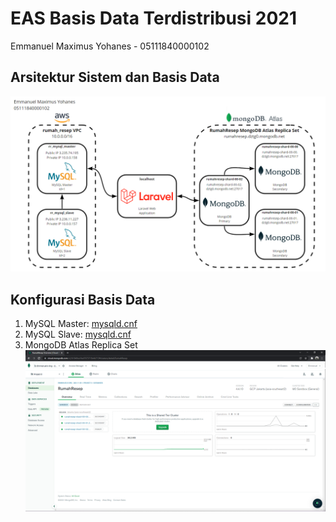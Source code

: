 # EAS Basis Data Terdistribusi 2021

Emmanuel Maximus Yohanes - 05111840000102

## Arsitektur Sistem dan Basis Data

![](./img/architecture.png)

## Konfigurasi Basis Data

1. MySQL Master: [mysqld.cnf](./config/mysql/master/mysqld.cnf)
2. MySQL Slave: [mysqld.cnf](./config/mysql/slave/mysqld.cnf)
3. MongoDB Atlas Replica Set
![](./img/mongodb_atlas.png)